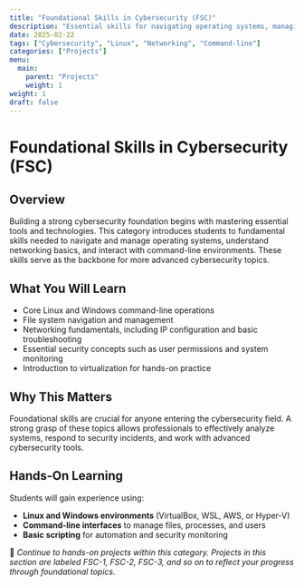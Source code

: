 ```yaml
---
title: "Foundational Skills in Cybersecurity (FSC)"
description: "Essential skills for navigating operating systems, managing networks, and using command-line tools in cybersecurity."
date: 2025-02-22
tags: ["Cybersecurity", "Linux", "Networking", "Command-line"]
categories: ["Projects"]
menu:
  main:
    parent: "Projects"
    weight: 1
weight: 1
draft: false
---
```


# Foundational Skills in Cybersecurity (FSC)

## Overview
Building a strong cybersecurity foundation begins with mastering essential tools and technologies. This category introduces students to fundamental skills needed to navigate and manage operating systems, understand networking basics, and interact with command-line environments. These skills serve as the backbone for more advanced cybersecurity topics.

## What You Will Learn
- Core Linux and Windows command-line operations  
- File system navigation and management  
- Networking fundamentals, including IP configuration and basic troubleshooting  
- Essential security concepts such as user permissions and system monitoring  
- Introduction to virtualization for hands-on practice  

## Why This Matters
Foundational skills are crucial for anyone entering the cybersecurity field. A strong grasp of these topics allows professionals to effectively analyze systems, respond to security incidents, and work with advanced cybersecurity tools.

## Hands-On Learning
Students will gain experience using:  
- **Linux and Windows environments** (VirtualBox, WSL, AWS, or Hyper-V)  
- **Command-line interfaces** to manage files, processes, and users  
- **Basic scripting** for automation and security monitoring  

🔗 *Continue to hands-on projects within this category. Projects in this section are labeled FSC-1, FSC-2, FSC-3, and so on to reflect your progress through foundational topics.*
